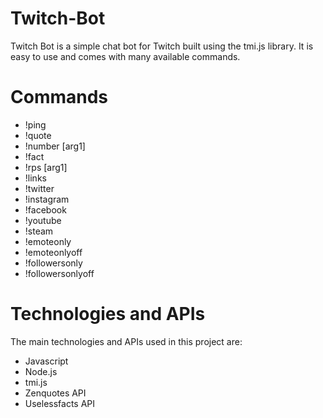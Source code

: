 # Twitch-Bot
Twitch Bot is a simple chat bot for Twitch built using the tmi.js library. It is easy to use and comes with many available commands.

# Commands
- !ping
- !quote
- !number [arg1]
- !fact
- !rps [arg1]
- !links
- !twitter
- !instagram
- !facebook
- !youtube
- !steam
- !emoteonly
- !emoteonlyoff
- !followersonly
- !followersonlyoff

# Technologies and APIs
The main technologies and APIs used in this project are:
- Javascript
- Node.js
- tmi.js
- Zenquotes API
- Uselessfacts API
